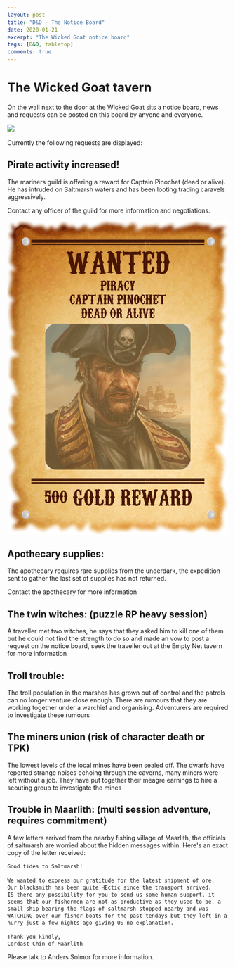```yaml
---
layout: post
title: "D&D - The Notice Board"
date: 2020-01-21
excerpt: "The Wicked Goat notice board"
tags: [D&D, tabletop]
comments: true
---
```


# The Wicked Goat tavern

On the wall next to the door at the Wicked Goat sits a notice board, news and requests can be posted on this board by anyone and everyone.

<img src=https://www.elventower.com/wp-content/uploads/2018/06/thumbnail.jpg />

Currently the following requests are displayed:

## Pirate activity increased!

The mariners guild is offering a reward for Captain Pinochet (dead or alive). He has intruded on Saltmarsh waters and has been looting trading caravels aggressively. 

Contact any officer of the guild for more information and negotiations.

![Pinochet](images/cn62640_created.png)
## Apothecary supplies: 

The apothecary requires rare supplies from the underdark, the expedition sent to gather the last set of supplies has not returned. 

Contact the apothecary for more information

## The twin witches: (puzzle RP heavy session)

A traveller met two witches, he says that they asked him to kill one of them but he could not find the strength to do so and made an vow to post a request on the notice board, seek the traveller out at the Empty Net tavern for more information

## Troll trouble:
The troll population in the marshes has grown out of control and the patrols can no longer venture close enough. There are rumours that they are working together under a warchief and organising. Adventurers are required to investigate these rumours


## The miners union (risk of character death or TPK)
The lowest levels of the local mines have been sealed off. The dwarfs have reported strange noises echoing through the caverns, many miners were left without a job. They have put together their meagre earnings to hire a scouting group to investigate the mines

## Trouble in Maarlith: (multi session adventure, requires commitment)
A few letters arrived from the nearby fishing village of Maarlith, the officials of saltmarsh are worried about the hidden messages within.
Here's an exact copy of the letter received:

```
Good tides to Saltmarsh!

We wanted to express our gratitude for the latest shipment of ore. 
Our blacksmith has been quite HEctic since the transport arrived. 
IS there any possibility for you to send us some human support, it seems that our fishermen are not as productive as they used to be, a small ship bearing the flags of saltmarsh stopped nearby and was WATCHING over our fisher boats for the past tendays but they left in a hurry just a few nights ago giving US no explanation.

Thank you kindly, 
Cordast Chin of Maarlith
```
Please talk to Anders Solmor for more information.